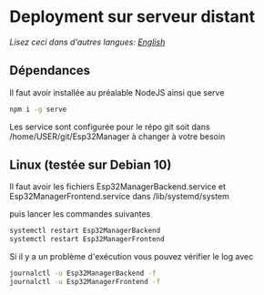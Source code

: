 # Deployment sur serveur distant

*Lisez ceci dans d'autres langues: [English](README.md)*

## Dépendances

Il faut avoir installée au préalable NodeJS ainsi que serve

```bash
npm i -g serve
```

Les service sont configurée pour le répo git soit dans /home/USER/git/Esp32Manager à changer à votre besoin

## Linux (testée sur Debian 10)

Il faut avoir les fichiers Esp32ManagerBackend.service et Esp32ManagerFrontend.service dans /lib/systemd/system

puis lancer les commandes suivantes

```bash
systemctl restart Esp32ManagerBackend
systemctl restart Esp32ManagerFrontend
```

Si il y a un problème d'exécution vous pouvez vérifier le log avec

```bash
journalctl -u Esp32ManagerBackend -f
journalctl -u Esp32ManagerFrontend -f
```
